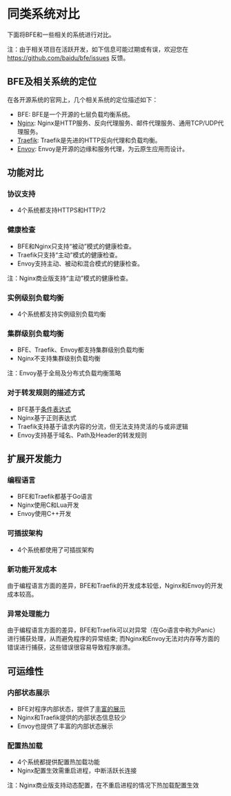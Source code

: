 # 同类系统对比

下面将BFE和一些相关的系统进行对比。

注：由于相关项目在活跃开发，如下信息可能过期或有误，欢迎您在 https://github.com/baidu/bfe/issues 反馈。

## BFE及相关系统的定位

在各开源系统的官网上，几个相关系统的定位描述如下：
+ BFE: BFE是一个开源的七层负载均衡系统。
+ [Nginx](http://nginx.org/en/): Nginx是HTTP服务、反向代理服务、邮件代理服务、通用TCP/UDP代理服务。
+ [Traefik](https://github.com/containous/traefik): Traefik是先进的HTTP反向代理和负载均衡。
+ [Envoy](https://www.envoyproxy.io/): Envoy是开源的边缘和服务代理，为云原生应用而设计。

## 功能对比

### 协议支持

+ 4个系统都支持HTTPS和HTTP/2

### 健康检查

+ BFE和Nginx只支持“被动”模式的健康检查。
+ Traefik只支持“主动”模式的健康检查。
+ Envoy支持主动、被动和混合模式的健康检查。

注：Nginx商业版支持“主动”模式的健康检查。

### 实例级别负载均衡

+ 4个系统都支持实例级别负载均衡

### 集群级别负载均衡

+ BFE、Traefik、Envoy都支持集群级别负载均衡
+ Nginx不支持集群级别负载均衡

注：Envoy基于全局及分布式负载均衡策略

### 对于转发规则的描述方式

+ BFE基于[条件表达式](./condition)
+ Nginx基于正则表达式
+ Traefik支持基于请求内容的分流，但无法支持灵活的与或非逻辑
+ Envoy支持基于域名、Path及Header的转发规则

## 扩展开发能力

### 编程语言

+ BFE和Traefik都基于Go语言
+ Nginx使用C和Lua开发
+ Envoy使用C++开发

### 可插拔架构

+ 4个系统都使用了可插拔架构

### 新功能开发成本

由于编程语言方面的差异，BFE和Traefik的开发成本较低，Nginx和Envoy的开发成本较高。

### 异常处理能力

由于编程语言方面的差异，BFE和Traefik可以对异常（在Go语言中称为Panic）进行捕获处理，从而避免程序的异常结束; 而Nginx和Envoy无法对内存等方面的错误进行捕获，这些错误很容易导致程序崩溃。

## 可运维性

### 内部状态展示

+ BFE对程序内部状态，提供了[丰富的展示](./monitor)
+ Nginx和Traefik提供的内部状态信息较少
+ Envoy也提供了丰富的内部状态展示

### 配置热加载

+ 4个系统都提供配置热加载功能
+ Nginx配置生效需重启进程，中断活跃长连接

注：Nginx商业版支持动态配置，在不重启进程的情况下热加载配置生效


